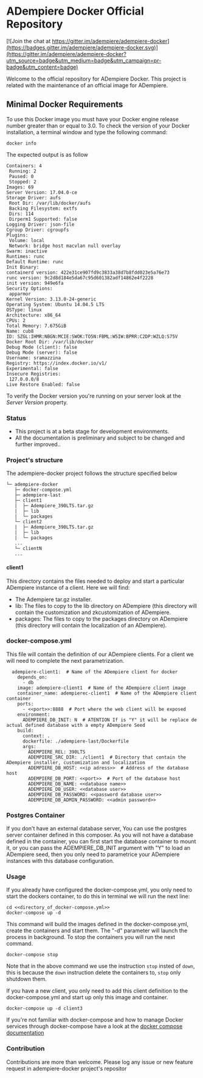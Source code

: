 # ADempiere Docker Official Repository

[![Join the chat at https://gitter.im/adempiere/adempiere-docker](https://badges.gitter.im/adempiere/adempiere-docker.svg)](https://gitter.im/adempiere/adempiere-docker?utm_source=badge&utm_medium=badge&utm_campaign=pr-badge&utm_content=badge)

Welcome to the official repository for ADempiere Docker. This project is related
with the maintenance of an official image for ADempiere.

## Minimal Docker Requirements

To use this Docker image you must have your Docker engine release number greater
than or equal to 3.0.
To check the version of your Docker installation, a terminal window and type the
following command:

```
docker info
```

The expected output is as follow

```
Containers: 4
 Running: 2
 Paused: 0
 Stopped: 2
Images: 69
Server Version: 17.04.0-ce
Storage Driver: aufs
 Root Dir: /var/lib/docker/aufs
 Backing Filesystem: extfs
 Dirs: 114
 Dirperm1 Supported: false
Logging Driver: json-file
Cgroup Driver: cgroupfs
Plugins:
 Volume: local
 Network: bridge host macvlan null overlay
Swarm: inactive
Runtimes: runc
Default Runtime: runc
Init Binary:
containerd version: 422e31ce907fd9c3833a38d7b8fdd023e5a76e73
runc version: 9c2d8d184e5da67c95d601382adf14862e4f2228
init version: 949e6fa
Security Options:
 apparmor
Kernel Version: 3.13.0-24-generic
Operating System: Ubuntu 14.04.5 LTS
OSType: linux
Architecture: x86_64
CPUs: 2
Total Memory: 7.675GiB
Name: cub8
ID: SZGL:IHMR:NBGN:MCIE:SWOK:TO5N:FBML:W5IW:BPRR:C2DP:WZLQ:S75V
Docker Root Dir: /var/lib/docker
Debug Mode (client): false
Debug Mode (server): false
Username: sramazzina
Registry: https://index.docker.io/v1/
Experimental: false
Insecure Registries:
 127.0.0.0/8
Live Restore Enabled: false
```

To verify the Docker version you're running on your server look at the _Server Version_ property.

### Status

* This project is at a beta stage for development environments.
* All the documentation is preliminary and subject to be changed and further improved..

### Project's structure

The adempiere-docker project follows the structure specified below

```
└─ adempiere-docker
   ├─ docker-compose.yml
   ├─ adempiere-last
   ├─ client1
   |  ├─ Adempiere_390LTS.tar.gz
   |  ├─ lib
   |  └─ packages
   └─ client2
   |  ├─ Adempiere_390LTS.tar.gz
   |  ├─ lib
   |  └─ packages
   ...
   └─ clientN
   ...
```

#### client1

This directory contains the files needed to deploy and start a particular ADempiere instance of a client.
Here we will find:
* The Adempiere tar.gz installer.
* lib: The files to copy to the lib directory on ADempiere (this directory will contain the customization and zkcustomization of ADempiere.
* packages: The files to copy to the packages directory on ADempiere (this directory will contain the localization of an ADempiere).

### docker-compose.yml

This file will contain the definition of our ADempiere clients.
For a client we will need to complete the next parametrization.

```
  adempiere-client1:  # Name of the ADempiere client for docker
    depends_on:
      - db
    image: adempiere-client1  # Name of the ADempiere client image
    container_name: adempierec-client1  # Name of the ADempiere client container
    ports:
      - <<port>>:8888  # Port where the web client will be exposed
    environment:
      ADEMPIERE_DB_INIT: N  # ATENTION If is "Y" it will be replace de actual defined database with a empty ADempiere Seed
    build:
      context: .
      dockerfile: ./adempiere-last/Dockerfile
      args:
        ADEMPIERE_REL: 390LTS
        ADEMPIERE_SRC_DIR: ./client1  # Directory that contain the ADempiere installer, customization and localization
        ADEMPIERE_DB_HOST: <<ip adress>>  # Address of the database host
        ADEMPIERE_DB_PORT: <<port>>  # Port of the database host
        ADEMPIERE_DB_NAME: <<database name>>
        ADEMPIERE_DB_USER: <<database user>>
        ADEMPIERE_DB_PASSWORD: <<password database user>>
        ADEMPIERE_DB_ADMIN_PASSWORD: <<admin password>>
```

### Postgres Container
If you don't have an external database server, You can use the postgres server container defined in this composer. As you will not have a database defined in the container, you can first start the database container to mount it, or you can pass the ADEMPIERE_DB_INIT argument with "Y" to load an ADempiere seed, then you only need to parametrice your ADempiere instances with this database configuration.

### Usage
If you already have configured the docker-compose.yml, you only need to start the dockers container, to do this in terminal we will run the next line:
```
cd <<directory_of_docker-compose.yml>>
docker-compose up -d
```
This command will build the images defined in the docker-compose.yml, create the containers and start them. The "-d" parameter will launch the process in background.
To stop the containers you will run the next command.
```
docker-compose stop
```
Note that in the above command we use the instruction ```stop``` insted of ```down```, this is because the ```down``` instruction delete the containers to, ```stop``` only shutdown them.

If you have a new client, you only need to add this client definition to the docker-compose.yml and start up only this image and container.
```
docker-compose up -d client3
```


If you're not familiar with docker-compose and how to manage Docker services through docker-compose have a
look at the [docker compose documentation](https://docs.docker.com/compose)

### Contribution

Contributions are more than welcome. Please log any issue or new feature request in
adempiere-docker project's repositor

